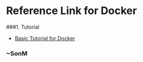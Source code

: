# Reference Link for Docker

###1. Tutorial
* [Basic Tutorial for Docker](https://docker-curriculum.com/)

### ~SonM
